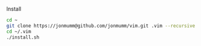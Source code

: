 Install

```bash
cd ~
git clone https://jonmumm@github.com/jonmumm/vim.git .vim --recursive
cd ~/.vim
./install.sh
```

